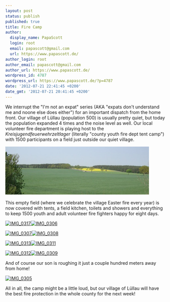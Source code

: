 ```yaml
---
layout: post
status: publish
published: true
title: Fire Camp
author:
  display_name: PapaScott
  login: root
  email: papascott@gmail.com
  url: https://www.papascott.de/
author_login: root
author_email: papascott@gmail.com
author_url: https://www.papascott.de/
wordpress_id: 4787
wordpress_url: https://www.papascott.de/?p=4787
date: '2012-07-21 22:41:45 +0200'
date_gmt: '2012-07-21 20:41:45 +0200'
---
```

<p>We interrupt the "I'm not an expat" series (AKA "expats don't understand me and noone else does either") for an important dispatch from the home front. Our village of Lüllau (population 500) is usually pretty quiet, but today the population expanded 4 times and the noise level as well. Our local volunteer fire department is playing host to the <em>Kreisjugendfeuerwehrzeltlager</em> (literally "county youth fire dept tent camp") with 1500 participants on a field just outside our quiet village.</p>
<p><img src="/wordpress/wp-content/uploads/2012/07/feld.png"  alt="Zeltlager vorher"  border="0"  width="450"  height="150" /></p>
<p>This empty field (where we celebrate the village Easter fire every year) is now covered with tents, a field kitchen, toilets and showers and everything to keep 1500 youth and adult volunteer fire fighters happy for eight days. </p>
<p><a href="http://www.flickr.com/photos/51035717986@N01/7617303796" title="View 'IMG_0317' on Flickr.com"><img border="0" alt="IMG_0317" width="240" src="9.staticflickr.com/8142/7617303796_bb438649f7_m.jpg" height="179"/></a><a href="http://www.flickr.com/photos/51035717986@N01/7617268292" title="View 'IMG_0306' on Flickr.com"><img border="0" alt="IMG_0306" width="240" src="8.staticflickr.com/7280/7617268292_57dd20c4b5_m.jpg" height="179"/></a></p>
<p><a href="http://www.flickr.com/photos/51035717986@N01/7617271638" title="View 'IMG_0307' on Flickr.com"><img border="0" alt="IMG_0307" width="240" src="9.staticflickr.com/8290/7617271638_14cd1b2a59_m.jpg" height="179"/></a><a href="http://www.flickr.com/photos/51035717986@N01/7617275752" title="View 'IMG_0308' on Flickr.com"><img border="0" alt="IMG_0308" width="240" src="9.staticflickr.com/8161/7617275752_96e82d7915_m.jpg" height="179"/></a></p>
<p><a href="http://www.flickr.com/photos/51035717986@N01/7617290470" title="View 'IMG_0313' on Flickr.com"><img border="0" alt="IMG_0313" width="240" src="9.staticflickr.com/8163/7617290470_126f0d5d14_m.jpg" height="179"/></a><a href="http://www.flickr.com/photos/51035717986@N01/7617285432" title="View 'IMG_0311' on Flickr.com"><img border="0" alt="IMG_0311" width="240" src="9.staticflickr.com/8287/7617285432_2a6a76cbc5_m.jpg" height="179"/></a> </p>
<p><a href="http://www.flickr.com/photos/51035717986@N01/7617287928" title="View 'IMG_0312' on Flickr.com"><img border="0" alt="IMG_0312" width="240" src="9.staticflickr.com/8159/7617287928_c7125432a2_m.jpg" height="179"/></a><a href="http://www.flickr.com/photos/51035717986@N01/7617278608" title="View 'IMG_0309' on Flickr.com"><img border="0" alt="IMG_0309" width="240" src="9.staticflickr.com/8166/7617278608_0313593420_m.jpg" height="179"/></a></p>
<p>And of course our son is roughing it just a couple hundred meters away from home!</p>
<p><a href="http://www.flickr.com/photos/51035717986@N01/7617261790" title="View 'IMG_0305' on Flickr.com"><img border="0" alt="IMG_0305" width="500" src="8.staticflickr.com/7249/7617261790_25fcdcf42b.jpg" height="374"/></a></p>
<p>All in all, the camp might be a little loud, but our village of Lüllau will have the best fire protection in the whole county for the next week!</p>
